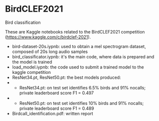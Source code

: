 # BirdCLEF2021
Bird classification

These are Kaggle notebooks related to the BirdCLEF2021 competition (https://www.kaggle.com/c/birdclef-2021).

- bird-dataset-20s.iypnb: used to obtain a mel spectrogram dataset, composed of 20s long audio samples
- bird_classificator.iypnb: it's the main code, where data is prepared and the model is trained
- load_model.iypnb: the code used to submit a trained model to the kaggle competition
- ResNet34.pt, ResNet50.pt: the best models produced:
- - ResNet34.pt: on test set identifies 6.5% birds and 91% nocalls; private leaderboard score F1 = 0.497
- - ResNet50.pt: on test set  identifies 10% birds and 91% nocalls; private leaderboard score F1 = 0.489
- Birdcall_identification.pdf: written report
